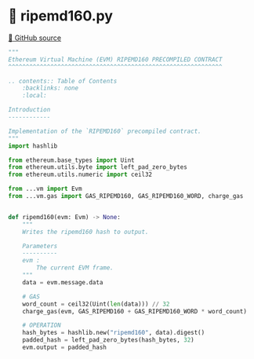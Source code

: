 # 🐍 ripemd160.py

[🐙 GitHub source](https://github.com/ethereum/execution-specs/blob/c5415056a4a7066906f67c203ec5364a9de8e017/src/ethereum/frontier/vm/precompiled_contracts/ripemd160.py)

```python
"""
Ethereum Virtual Machine (EVM) RIPEMD160 PRECOMPILED CONTRACT
^^^^^^^^^^^^^^^^^^^^^^^^^^^^^^^^^^^^^^^^^^^^^^^^^^^^^^^^^^^^^

.. contents:: Table of Contents
    :backlinks: none
    :local:

Introduction
------------

Implementation of the `RIPEMD160` precompiled contract.
"""
import hashlib

from ethereum.base_types import Uint
from ethereum.utils.byte import left_pad_zero_bytes
from ethereum.utils.numeric import ceil32

from ...vm import Evm
from ...vm.gas import GAS_RIPEMD160, GAS_RIPEMD160_WORD, charge_gas


def ripemd160(evm: Evm) -> None:
    """
    Writes the ripemd160 hash to output.

    Parameters
    ----------
    evm :
        The current EVM frame.
    """
    data = evm.message.data

    # GAS
    word_count = ceil32(Uint(len(data))) // 32
    charge_gas(evm, GAS_RIPEMD160 + GAS_RIPEMD160_WORD * word_count)

    # OPERATION
    hash_bytes = hashlib.new("ripemd160", data).digest()
    padded_hash = left_pad_zero_bytes(hash_bytes, 32)
    evm.output = padded_hash
```
